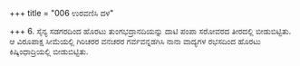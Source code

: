 +++
title = "006 ಉರವಣಿಸಿ ದಳ"

+++
6. ಸೈನ್ಯ ಸಡಗರದಿಂದ ಹೊರಟು ತುಂಗಭದ್ರಾನದಿಯನ್ನು ದಾಟಿ ಪಂಪಾ ಸರೋವರದ ತೀರದಲ್ಲಿ ಬೀಡುಬಿಟ್ಟಿತು. ಆ ವಿರೂಪಾಕ್ಷ ಸೀಮೆಯಲ್ಲಿ ಗಿರಿಚರರ ವನಚರರ ಗರ್ವವನ್ನಡಗಿಸಿ ನಾನಾ ವಾದ್ಯಗಳ ರಭಸದಿಂದ ಹೊರಟು ಕಿಷ್ಕಿಂಧಾದ್ರಿಯಲ್ಲಿ ಬೀಡುಬಿಟ್ಟಿತು.